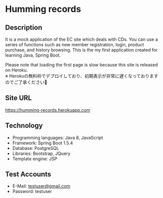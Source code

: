 # Humming records

## Description

It is a mock application of the EC site which deals with CDs. You can use a series of functions such as new member registration, login, product purchase, and history browsing. This is the my first application created for learning Java, Spring Boot.

Please note that loading the first page is slow because this site is released on Heroku.  
※ Herokuの無料枠でデプロイしており、初期表示が非常に遅くなっておりますのでご了承ください:pray:

## Site URL

https://humming-records.herokuapp.com

## Technology

- Programming languages: Java 8, JavaScript
- Framework: Spring Boot 1.5.4
- Database: PostgreSQL
- Libraries: Bootstrap, JQuery
- Template engine: JSP

## Test Accounts

- E-Mail: testuser@gmail.com  
- Password: testuser
